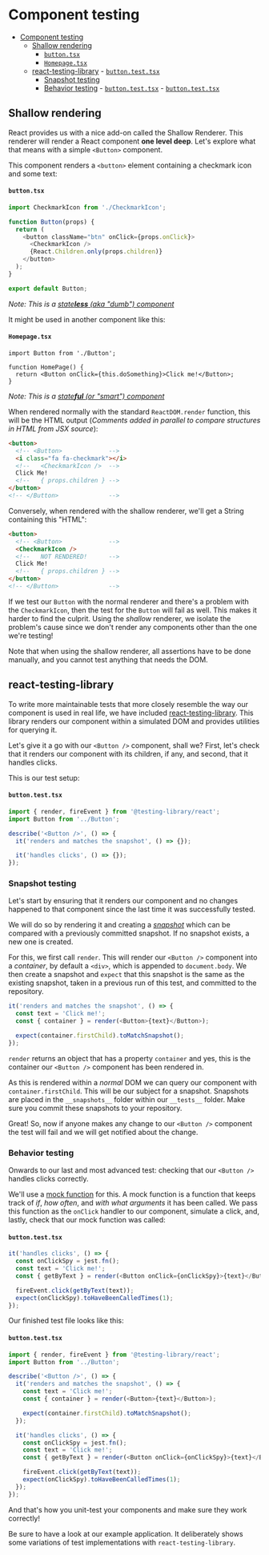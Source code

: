 # Component testing

<!-- TOC depthFrom:2 depthTo:6 withLinks:1 updateOnSave:1 orderedList:0 -->

- [Component testing](#component-testing)
  - [Shallow rendering](#shallow-rendering)
    - [`button.tsx`](#buttontsx)
    - [`Homepage.tsx`](#homepagetsx)
  - [react-testing-library](#react-testing-library) - [`button.test.tsx`](#buttontesttsx)
    - [Snapshot testing](#snapshot-testing)
    - [Behavior testing](#behavior-testing) - [`button.test.tsx`](#buttontesttsx-1) - [`button.test.tsx`](#buttontesttsx-2)
    <!-- /TOC -->

## Shallow rendering

React provides us with a nice add-on called the Shallow Renderer. This renderer will render a React component **one level deep**. Let's explore what that means with a simple `<Button>` component.

This component renders a `<button>` element containing a checkmark icon and some text:

#### `button.tsx`

```ts
import CheckmarkIcon from './CheckmarkIcon';

function Button(props) {
  return (
    <button className="btn" onClick={props.onClick}>
      <CheckmarkIcon />
      {React.Children.only(props.children)}
    </button>
  );
}

export default Button;
```

_Note: This is a [state**less** (aka "dumb") component](../understanding-react-boilerplate.md#src-app)_

It might be used in another component like this:

#### `Homepage.tsx`

```tsx
import Button from './Button';

function HomePage() {
  return <Button onClick={this.doSomething}>Click me!</Button>;
}
```

_Note: This is a [state**ful** (or "smart") component](../understanding-react-boilerplate.md#src-app)_

When rendered normally with the standard `ReactDOM.render` function, this will be the HTML output
(_Comments added in parallel to compare structures in HTML from JSX source_):

```html
<button>
  <!-- <Button>             -->
  <i class="fa fa-checkmark"></i>
  <!--   <CheckmarkIcon />  -->
  Click Me!
  <!--   { props.children } -->
</button>
<!-- </Button>              -->
```

Conversely, when rendered with the shallow renderer, we'll get a String containing this "HTML":

```html
<button>
  <!-- <Button>             -->
  <CheckmarkIcon />
  <!--   NOT RENDERED!      -->
  Click Me!
  <!--   { props.children } -->
</button>
<!-- </Button>              -->
```

If we test our `Button` with the normal renderer and there's a problem with the `CheckmarkIcon`, then the test for the `Button` will fail as well. This makes it harder to find the culprit. Using the _shallow_ renderer, we isolate the problem's cause since we don't render any components other than the one we're testing!

Note that when using the shallow renderer, all assertions have to be done manually, and you cannot test anything that needs the DOM.

## react-testing-library

To write more maintainable tests that more closely resemble the way our component is used in real life, we have included [react-testing-library](https://github.com/testing-library/react-testing-library). This library renders our component within a simulated DOM and provides utilities for querying it.

Let's give it a go with our `<Button />` component, shall we? First, let's check that it renders our component with its children, if any, and second, that it handles clicks.

This is our test setup:

#### `button.test.tsx`

```ts
import { render, fireEvent } from '@testing-library/react';
import Button from '../Button';

describe('<Button />', () => {
  it('renders and matches the snapshot', () => {});

  it('handles clicks', () => {});
});
```

### Snapshot testing

Let's start by ensuring that it renders our component and no changes happened to that component since the last time it was successfully tested.

We will do so by rendering it and creating a _[snapshot](https://jestjs.io/docs/en/snapshot-testing)_ which can be compared with a previously committed snapshot. If no snapshot exists, a new one is created.

For this, we first call `render`. This will render our `<Button />` component into a _container_, by default a `<div>`, which is appended to `document.body`. We then create a snapshot and `expect` that this snapshot is the same as the existing snapshot, taken in a previous run of this test, and committed to the repository.

```ts
it('renders and matches the snapshot', () => {
  const text = 'Click me!';
  const { container } = render(<Button>{text}</Button>);

  expect(container.firstChild).toMatchSnapshot();
});
```

`render` returns an object that has a property `container` and yes, this is the container our `<Button />` component has been rendered in.

As this is rendered within a _normal_ DOM we can query our component with `container.firstChild`. This will be our subject for a snapshot. Snapshots are placed in the `__snapshots__` folder within our `__tests__` folder. Make sure you commit these snapshots to your repository.

Great! So, now if anyone makes any change to our `<Button />` component the test will fail and we will get notified about the change.

### Behavior testing

Onwards to our last and most advanced test: checking that our `<Button />` handles clicks correctly.

We'll use a [mock function](https://jestjs.io/docs/en/mock-functions) for this. A mock function is a function that keeps track of _if_, _how often_, and _with what arguments_ it has been called. We pass this function as the `onClick` handler to our component, simulate a click, and, lastly, check that our mock function was called:

#### `button.test.tsx`

```ts
it('handles clicks', () => {
  const onClickSpy = jest.fn();
  const text = 'Click me!';
  const { getByText } = render(<Button onClick={onClickSpy}>{text}</Button>);

  fireEvent.click(getByText(text));
  expect(onClickSpy).toHaveBeenCalledTimes(1);
});
```

Our finished test file looks like this:

#### `button.test.tsx`

```ts
import { render, fireEvent } from '@testing-library/react';
import Button from '../Button';

describe('<Button />', () => {
  it('renders and matches the snapshot', () => {
    const text = 'Click me!';
    const { container } = render(<Button>{text}</Button>);

    expect(container.firstChild).toMatchSnapshot();
  });

  it('handles clicks', () => {
    const onClickSpy = jest.fn();
    const text = 'Click me!';
    const { getByText } = render(<Button onClick={onClickSpy}>{text}</Button>);

    fireEvent.click(getByText(text));
    expect(onClickSpy).toHaveBeenCalledTimes(1);
  });
});
```

And that's how you unit-test your components and make sure they work correctly!

Be sure to have a look at our example application. It deliberately shows some variations of test implementations with `react-testing-library`.
